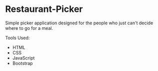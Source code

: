 # Restaurant-Picker

Simple picker application designed for the people who just can't decide where to go for a meal.

Tools Used:
- HTML
- CSS
- JavaScript
- Bootstrap